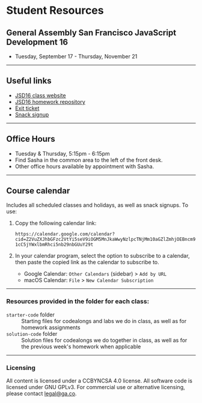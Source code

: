 # Student Resources

## General Assembly San Francisco JavaScript Development 16

- Tuesday, September 17 - Thursday, November 21

---

## Useful links

- [JSD16 class website](https://pages.git.generalassemb.ly/vodnik/JSD16/)
- [JSD16 homework repository](https://git.generalassemb.ly/vodnik/JS-SF-16-homework)
- [Exit ticket](https://forms.gle/VFdKNdkpKHp3kkdL8)
- [Snack signup](https://jsdsnacks.youcanbook.me)

---

## Office Hours

- Tuesday & Thursday, 5:15pm - 6:15pm
- Find Sasha in the common area to the left of the front desk.
- Other office hours available by appointment with Sasha.

---

## Course calendar

Includes all scheduled classes and holidays, as well as snack signups.
To use:

1. Copy the following calendar link:

   `https://calendar.google.com/calendar?cid=Z2VuZXJhbGFzc2VtYi5seV9iOGM5MnJkaWwyNzlpcTNjMm10aGZlZmhjOEBncm91cC5jYWxlbmRhci5nb29nbGUuY29t`

2. In your calendar program, select the option to subscribe to a calendar, then paste the copied link as the calendar to subscribe to.
   - Google Calendar: `Other Calendars` (sidebar) > `Add by URL`
   - macOS Calendar: `File` > `New Calendar Subscription`

---

### Resources provided in the folder for each class:

<dl>
  <dt><code>starter-code</code> folder</dt>
  <dd>Starting files for codealongs and labs we do in class, as well as for homework assignments</dd>
  <dt><code>solution-code</code> folder</dt>
  <dd>Solution files for codealongs we do together in class, as well as for the previous week's homework when applicable</dd>
</dl>

---

### Licensing

All content is licensed under a CC­BY­NC­SA 4.0 license.
All software code is licensed under GNU GPLv3. For commercial use or alternative licensing, please contact legal@ga.co.
